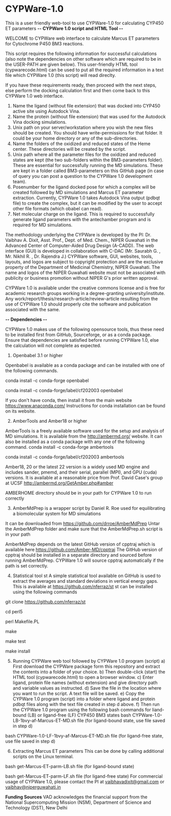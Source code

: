 # CYPWare-1.0
This is a user friendly web-tool to use CYPWare-1.0 for calculating CYP450 ET parameters
**-- CYPWare 1.0 script and HTML Tool --**

WELCOME to CYPWare web interface to calculate Marcus ET parameters for Cytochrome P450 BM3 reactions.

This script requires the following information for successful calculations (also note the dependencies on other software which are required to be in the USER-PATH are given below).
This user-friendly HTML tool (cypwarecode.html) can be used to put all the required information in a text file which CYPWare 1.0 (this script) will read direclty.

If you have these requirements ready, then proceed with the next steps, else perform the docking calculation first and then come back to this CYPWare 1.0 web interface.

1) Name the ligand (without file extension) that was docked into CYP450 active site using Autodock Vina.
2) Name the protein (without file extension) that was used for the Autodock Vina docking simulations.
3) Unix path on your server/workstation where you wish the new files should be created. You should have write-permissions for that folder. It could be your home directory or any of the sub-directories.
4) Name the folders of the oxidized and reduced states of the Heme center. These directories will be created by the script.
5) Unix path where all the parameter files for the oxidized and reduced states are kept (the two sub-folders within the BM3-parameters folder). These are essential for successfully running the MD simulations. These are kept in a folder called BM3-parameters on this GitHub page (in case of query you can post a question to the CYPWare 1.0 development team).
6) Posenumber for the ligand docked pose for which a complex will be created followed by MD simulations and Marcus ET parameter extraction. Currently, CYPWare 1.0 takes Autodock Vina output (pdbqt file) to create the complex, but it can be modified by the user to accept other file formats (which obabel can read).
7) Net molecular charge on the ligand. This is required to successfully generate ligand parameters with the antechamber program and is required for MD simulations.

The methodology underlying the CYPWare is developed by the PI: Dr. Vaibhav A. Dixit, Asst. Prof., Dept. of Med. Chem., NIPER Guwahati in the Advanced Center of Computer-Aided Drug Design (A-CADD). The web interface (GUI) is developed in collaboration with C-DAC (Mr. Saurabh G. , Mr. Nikhil R. , Dr. Rajendra J.)
CYPWare software, GUI, websites, tools, layouts, and logos are subject to copyright protection and are the exclusive property of the Department of Medicinal Chemistry, NIPER Guwahati. The name and logos of the NIPER Guwahati website must not be associated with publicity or business promotion without NIPER G's prior written approval.

CYPWare 1.0 is available under the creative commons license and is free for academic research groups working in a degree-granting university/institute.
Any work/report/thesis/research-article/review-article resulting from the use of CYPWare 1.0 should properly cite the software and publication associated with the same.

**-- Dependencies --**

CYPWare 1.0 makes use of the following opensource tools, thus these need to be installed first from GitHub, Sourceforge, or as a conda package.
Ensure that dependencies are satisfied before running CYPWare 1.0, else the calculation will not complete as expected.

1) Openbabel 3.1 or higher

Openbabel is available as a conda package and can be installed with one of the following commands.

conda install -c conda-forge openbabel

conda install -c conda-forge/label/cf202003 openbabel

If you don't have conda, then install it from the main website https://www.anaconda.com/
Instructions for conda installation can be found on its website.

2) AmberTools and Amber18 or higher


AmberTools is a freely available software used for the setup and analysis of MD simulations. It is available from the http://ambermd.org/ website. It can also be installed as a conda package with any one of the following command.
conda install -c conda-forge ambertools

conda install -c conda-forge/label/cf202003 ambertools

Amber18, 20 or the latest 22 version is a widely used MD engine and includes sander, pmemd, and their serial, parallel (MPI), and GPU (cuda) versions.
It is available at a reasonable price from Prof. David Case's group at UCSF http://ambermd.org/GetAmber.php#amber

AMBERHOME directory should be in your path for CYPWare 1.0 to run correctly

3) AmberMdPrep is a wrapper script by Daniel R. Roe used for equilibrating a biomolecular system for MD simulations

It can be downloaded from https://github.com/drroe/AmberMdPrep
Untar the AmberMdPrep folder and make sure that the AmberMdPrep.sh script is in your path

AmberMdPrep depends on the latest GitHub version of cpptraj which is available here https://github.com/Amber-MD/cpptraj
The GitHub version of cpptraj should be installed in a separate directory and sourced before running AmberMdPrep. CYPWare 1.0 will source cpptraj automatically if the path is set correctly.

4) Statistical tool st
A simple statistical tool available on GitHub is used to extract the averages and standard deviations in vertical energy gaps.
This is available at https://github.com/nferraz/st
st can be installed using the following commands

git clone https://github.com/nferraz/st

cd perl5

perl Makefile.PL

make

make test

make install

5) Running CYPWare web tool followed by CYPWare 1.0 program (script)
a) First download the CYPWare package form this repository and extract the contents into a folder of your choice.
b) Then double-click (start) the HTML tool (cypwarecode.html) to open a browser window.
c) Enter ligand, protein file names (without extension) and give directory path and variable values as instructed.
d) Save the file in the location where you want to run the script.  A text file will be saved.
e) Copy the CYPWare 1.0 program (script) into a folder where ligand and protein pdbqt files along with the text file created in step d above.
f) Then run the CYPWare 1.0 program using the following bash commands for liand-bound (LB) or ligand-free (LF) CYP450 BM3 states
bash CYPWare-1.0-LB-1bvy-af-Marcus-ET-MD.sh file (for ligand-bound state, use file saved in step d)

bash CYPWare-1.0-LF-1bvy-af-Marcus-ET-MD.sh file (for ligand-free state, use file saved in step d)

6) Extracting Marcus ET parameters
This can be done by calling additional scripts on the Linux terminal.

bash get-Marcus-ET-parm-LB.sh file (for ligand-bound state)

bash get-Marcus-ET-parm-LF.sh file (for ligand-free state)
For commercial usage of CYPWare 1.0, please contact the PI at vaibhavadixit@gmail.com or vaibhav@niperguwahati.in

**Funding Sources**
VAD acknowledges the financial support from the National Supercomputing Mission (NSM), Department of Science and Technology (DST), New Delhi 
